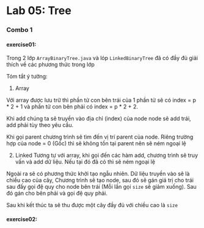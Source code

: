 # Lab 05: Tree

### Combo 1
#### exercise01: 
Trong 2 lớp ```ArrayBinaryTree.java``` và lóp ```LinkedBinaryTree``` đã có đầy đủ giải thích về các phương thức trong lớp

Tóm tắt ý tưởng:
1. Array

Với array được lưu trữ thì phần tử con bên trái của 1 phần tử sẽ có index = p * 2 + 1 và phần tử con bên phải có index = p * 2 + 2.

Khi add chúng ta sẽ truyền vào địa chỉ (index) của node node sẽ add trái, add phải tùy theo yêu cầu.

Khi gọi parent chương trình sẽ tìm đến vị trí parent của node. Riêng trường hợp của node = 0 (Gốc) thì sẽ không tồn tại parent nên sẽ ném ngoại lệ

2. Linked
Tương tự với array, khi gọi đến các hàm add, chương trình sẽ truy vấn và add dữ liệu. Nếu tại đó đã có thì sẽ ném ngoại lệ

Ngoài ra sẽ có phương thức khởi tạo ngẫu nhiên. Dữ liệu truyền vào sẽ là chiều cao của cây, Chương trình sẽ tạo node, sau đó sẽ gán giá trị cho trái sau đấy gọi đệ quy cho node bên trái (Mỗi lần gọi `size` sẽ giảm xuống). Sau đó gán cho bên phải và gọi đệ quy phải.

Sau khi kết thúc ta sẽ thu được một cây đầy đủ với chiều cao là `size`

#### exercise02:

